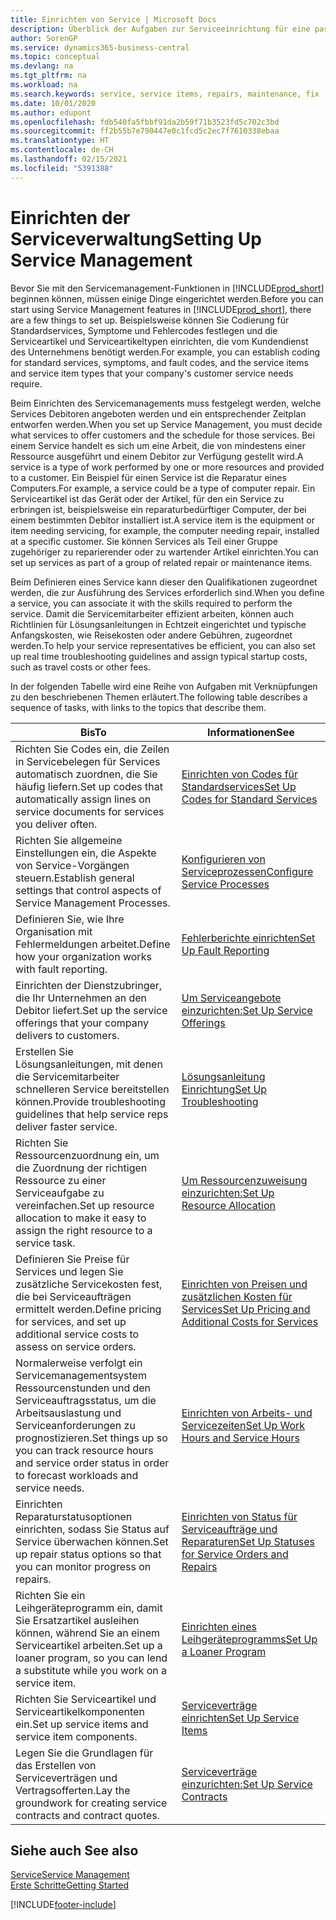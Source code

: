 ```yaml
---
title: Einrichten von Service | Microsoft Docs
description: Überblick der Aufgaben zur Serviceeinrichtung für eine passende Serviceverwaltungsmethode für Ihre Organisation.
author: SorenGP
ms.service: dynamics365-business-central
ms.topic: conceptual
ms.devlang: na
ms.tgt_pltfrm: na
ms.workload: na
ms.search.keywords: service, service items, repairs, maintenance, fix
ms.date: 10/01/2020
ms.author: edupont
ms.openlocfilehash: fdb540fa5fbbf91da2b59f71b3523fd5c702c3bd
ms.sourcegitcommit: ff2b55b7e790447e0c1fcd5c2ec7f7610338ebaa
ms.translationtype: HT
ms.contentlocale: de-CH
ms.lasthandoff: 02/15/2021
ms.locfileid: "5391388"
---
```

# <a name="setting-up-service-management"></a><span data-ttu-id="46d7b-103">Einrichten der Serviceverwaltung</span><span class="sxs-lookup"><span data-stu-id="46d7b-103">Setting Up Service Management</span></span>
<span data-ttu-id="46d7b-104">Bevor Sie mit den Servicemanagement-Funktionen in [!INCLUDE[prod_short](includes/prod_short.md)] beginnen können, müssen einige Dinge eingerichtet werden.</span><span class="sxs-lookup"><span data-stu-id="46d7b-104">Before you can start using Service Management features in [!INCLUDE[prod_short](includes/prod_short.md)], there are a few things to set up.</span></span> <span data-ttu-id="46d7b-105">Beispielsweise können Sie Codierung für Standardservices, Symptome und Fehlercodes festlegen und die Serviceartikel und Serviceartikeltypen einrichten, die vom Kundendienst des Unternehmens benötigt werden.</span><span class="sxs-lookup"><span data-stu-id="46d7b-105">For example, you can establish coding for standard services, symptoms, and fault codes, and the service items and service item types that your company's customer service needs require.</span></span>  

<span data-ttu-id="46d7b-106">Beim Einrichten des Servicemanagements muss festgelegt werden, welche Services Debitoren angeboten werden und ein entsprechender Zeitplan entworfen werden.</span><span class="sxs-lookup"><span data-stu-id="46d7b-106">When you set up Service Management, you must decide what services to offer customers and the schedule for those services.</span></span> <span data-ttu-id="46d7b-107">Bei einem Service handelt es sich um eine Arbeit, die von mindestens einer Ressource ausgeführt und einem Debitor zur Verfügung gestellt wird.</span><span class="sxs-lookup"><span data-stu-id="46d7b-107">A service is a type of work performed by one or more resources and provided to a customer.</span></span> <span data-ttu-id="46d7b-108">Ein Beispiel für einen Service ist die Reparatur eines Computers.</span><span class="sxs-lookup"><span data-stu-id="46d7b-108">For example, a service could be a type of computer repair.</span></span> <span data-ttu-id="46d7b-109">Ein Serviceartikel ist das Gerät oder der Artikel, für den ein Service zu erbringen ist, beispielsweise ein reparaturbedürftiger Computer, der bei einem bestimmten Debitor installiert ist.</span><span class="sxs-lookup"><span data-stu-id="46d7b-109">A service item is the equipment or item needing servicing, for example, the computer needing repair, installed at a specific customer.</span></span> <span data-ttu-id="46d7b-110">Sie können Services als Teil einer Gruppe zugehöriger zu reparierender oder zu wartender Artikel einrichten.</span><span class="sxs-lookup"><span data-stu-id="46d7b-110">You can set up services as part of a group of related repair or maintenance items.</span></span>  
  
<span data-ttu-id="46d7b-111">Beim Definieren eines Service kann dieser den Qualifikationen zugeordnet werden, die zur Ausführung des Services erforderlich sind.</span><span class="sxs-lookup"><span data-stu-id="46d7b-111">When you define a service, you can associate it with the skills required to perform the service.</span></span> <span data-ttu-id="46d7b-112">Damit die Servicemitarbeiter effizient arbeiten, können auch Richtlinien für Lösungsanleitungen in Echtzeit eingerichtet und typische Anfangskosten, wie Reisekosten oder andere Gebühren, zugeordnet werden.</span><span class="sxs-lookup"><span data-stu-id="46d7b-112">To help your service representatives be efficient, you can also set up real time troubleshooting guidelines and assign typical startup costs, such as travel costs or other fees.</span></span>  

<span data-ttu-id="46d7b-113">In der folgenden Tabelle wird eine Reihe von Aufgaben mit Verknüpfungen zu den beschriebenen Themen erläutert.</span><span class="sxs-lookup"><span data-stu-id="46d7b-113">The following table describes a sequence of tasks, with links to the topics that describe them.</span></span>  
  
| <span data-ttu-id="46d7b-114">Bis</span><span class="sxs-lookup"><span data-stu-id="46d7b-114">To</span></span> | <span data-ttu-id="46d7b-115">Informationen</span><span class="sxs-lookup"><span data-stu-id="46d7b-115">See</span></span> |
| --- | --- |
| <span data-ttu-id="46d7b-116">Richten Sie Codes ein, die Zeilen in Servicebelegen für Services automatisch zuordnen, die Sie häufig liefern.</span><span class="sxs-lookup"><span data-stu-id="46d7b-116">Set up codes that automatically assign lines on service documents for services you deliver often.</span></span> |[<span data-ttu-id="46d7b-117">Einrichten von Codes für Standardservices</span><span class="sxs-lookup"><span data-stu-id="46d7b-117">Set Up Codes for Standard Services</span></span>](service-how-setup-service-coding.md)|
| <span data-ttu-id="46d7b-118">Richten Sie allgemeine Einstellungen ein, die Aspekte von Service-Vorgängen steuern.</span><span class="sxs-lookup"><span data-stu-id="46d7b-118">Establish general settings that control aspects of Service Management Processes.</span></span>|[<span data-ttu-id="46d7b-119">Konfigurieren von Serviceprozessen</span><span class="sxs-lookup"><span data-stu-id="46d7b-119">Configure Service Processes</span></span>](service-setup-service-processes.md)|
| <span data-ttu-id="46d7b-120">Definieren Sie, wie Ihre Organisation mit Fehlermeldungen arbeitet.</span><span class="sxs-lookup"><span data-stu-id="46d7b-120">Define how your organization works with fault reporting.</span></span> |[<span data-ttu-id="46d7b-121">Fehlerberichte einrichten</span><span class="sxs-lookup"><span data-stu-id="46d7b-121">Set Up Fault Reporting</span></span>](service-how-setup-fault-reporting.md) |
| <span data-ttu-id="46d7b-122">Einrichten der Dienstzubringer, die Ihr Unternehmen an den Debitor liefert.</span><span class="sxs-lookup"><span data-stu-id="46d7b-122">Set up the service offerings that your company delivers to customers.</span></span>|[<span data-ttu-id="46d7b-123">Um Serviceangebote einzurichten:</span><span class="sxs-lookup"><span data-stu-id="46d7b-123">Set Up Service Offerings</span></span>](service-how-setup-service-offerings.md)|
| <span data-ttu-id="46d7b-124">Erstellen Sie Lösungsanleitungen, mit denen die Servicemitarbeiter schnelleren Service bereitstellen können.</span><span class="sxs-lookup"><span data-stu-id="46d7b-124">Provide troubleshooting guidelines that help service reps deliver faster service.</span></span> |[<span data-ttu-id="46d7b-125">Lösungsanleitung Einrichtung</span><span class="sxs-lookup"><span data-stu-id="46d7b-125">Set Up Troubleshooting</span></span>](service-how-setup-troubleshooting.md) |
| <span data-ttu-id="46d7b-126">Richten Sie Ressourcenzuordnung ein, um die Zuordnung der richtigen Ressource zu einer Serviceaufgabe zu vereinfachen.</span><span class="sxs-lookup"><span data-stu-id="46d7b-126">Set up resource allocation to make it easy to assign the right resource to a service task.</span></span> |[<span data-ttu-id="46d7b-127">Um Ressourcenzuweisung einzurichten:</span><span class="sxs-lookup"><span data-stu-id="46d7b-127">Set Up Resource Allocation</span></span>](service-how-setup-resource-allocation.md) |
| <span data-ttu-id="46d7b-128">Definieren Sie Preise für Services und legen Sie zusätzliche Servicekosten fest, die bei Serviceaufträgen ermittelt werden.</span><span class="sxs-lookup"><span data-stu-id="46d7b-128">Define pricing for services, and set up additional service costs to assess on service orders.</span></span> |[<span data-ttu-id="46d7b-129">Einrichten von Preisen und zusätzlichen Kosten für Services</span><span class="sxs-lookup"><span data-stu-id="46d7b-129">Set Up Pricing and Additional Costs for Services</span></span>](service-how-setup-service-costs-pricing.md)|
| <span data-ttu-id="46d7b-130">Normalerweise verfolgt ein Servicemanagementsystem Ressourcenstunden und den Serviceauftragsstatus, um die Arbeitsauslastung und Serviceanforderungen zu prognostizieren.</span><span class="sxs-lookup"><span data-stu-id="46d7b-130">Set things up so you can track resource hours and service order status in order to forecast workloads and service needs.</span></span>|[<span data-ttu-id="46d7b-131">Einrichten von Arbeits- und Servicezeiten</span><span class="sxs-lookup"><span data-stu-id="46d7b-131">Set Up Work Hours and Service Hours</span></span>](service-how-setup-work-service-hours.md)|
| <span data-ttu-id="46d7b-132">Einrichten Reparaturstatusoptionen einrichten, sodass Sie Status auf Service überwachen können.</span><span class="sxs-lookup"><span data-stu-id="46d7b-132">Set up repair status options so that you can monitor progress on repairs.</span></span> | [<span data-ttu-id="46d7b-133">Einrichten von Status für Serviceaufträge und Reparaturen</span><span class="sxs-lookup"><span data-stu-id="46d7b-133">Set Up Statuses for Service Orders and Repairs</span></span>](service-order-repair-status.md)|
| <span data-ttu-id="46d7b-134">Richten Sie ein Leihgeräteprogramm ein, damit Sie Ersatzartikel ausleihen können, während Sie an einem Serviceartikel arbeiten.</span><span class="sxs-lookup"><span data-stu-id="46d7b-134">Set up a loaner program, so you can lend a substitute while you work on a service item.</span></span> |[<span data-ttu-id="46d7b-135">Einrichten eines Leihgeräteprogramms</span><span class="sxs-lookup"><span data-stu-id="46d7b-135">Set Up a Loaner Program</span></span>](service-how-setup-loaner-program.md) |
| <span data-ttu-id="46d7b-136">Richten Sie Serviceartikel und Serviceartikelkomponenten ein.</span><span class="sxs-lookup"><span data-stu-id="46d7b-136">Set up service items and service item components.</span></span> |[<span data-ttu-id="46d7b-137">Serviceverträge einrichten</span><span class="sxs-lookup"><span data-stu-id="46d7b-137">Set Up Service Items</span></span>](service-how-setup-service-items.md) |
| <span data-ttu-id="46d7b-138">Legen Sie die Grundlagen für das Erstellen von Serviceverträgen und Vertragsofferten.</span><span class="sxs-lookup"><span data-stu-id="46d7b-138">Lay the groundwork for creating service contracts and contract quotes.</span></span> |[<span data-ttu-id="46d7b-139">Serviceverträge einzurichten:</span><span class="sxs-lookup"><span data-stu-id="46d7b-139">Set Up Service Contracts</span></span>](service-how-setup-service-contracts.md) |

## <a name="see-also"></a><span data-ttu-id="46d7b-140">Siehe auch </span><span class="sxs-lookup"><span data-stu-id="46d7b-140">See also</span></span>
[<span data-ttu-id="46d7b-141">Service</span><span class="sxs-lookup"><span data-stu-id="46d7b-141">Service Management</span></span>](service-service.md)  
[<span data-ttu-id="46d7b-142">Erste Schritte</span><span class="sxs-lookup"><span data-stu-id="46d7b-142">Getting Started</span></span>](product-get-started.md)  


[!INCLUDE[footer-include](includes/footer-banner.md)]